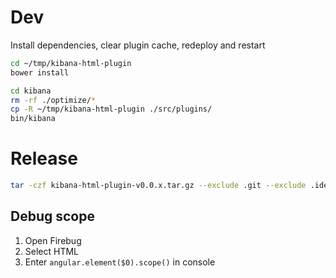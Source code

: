 # Dev
Install dependencies, clear plugin cache, redeploy and restart

```bash
cd ~/tmp/kibana-html-plugin
bower install

cd kibana
rm -rf ./optimize/*
cp -R ~/tmp/kibana-html-plugin ./src/plugins/
bin/kibana
```

# Release

```bash
tar -czf kibana-html-plugin-v0.0.x.tar.gz --exclude .git --exclude .idea --exclude *.iml --exclude src-noconflict --exclude src --exclude src-min --exclude demo kibana-html-plugin
```

## Debug scope

1. Open Firebug
2. Select HTML
3. Enter `angular.element($0).scope()` in console